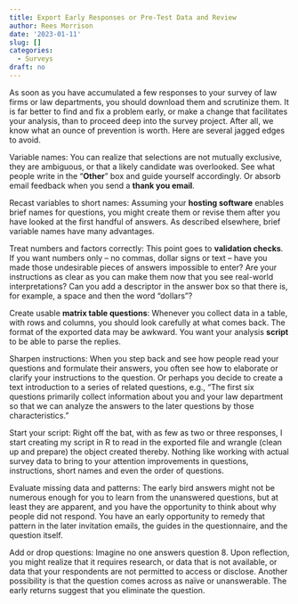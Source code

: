 ```yaml
---
title: Export Early Responses or Pre-Test Data and Review
author: Rees Morrison
date: '2023-01-11'
slug: []
categories:
  - Surveys
draft: no
---
```


As soon as you have accumulated a few responses to your survey of law firms or law departments, you should download them and scrutinize them.  It is far better to find and fix a problem early, or make a change that facilitates your analysis, than to proceed deep into the survey project. After all, we know what an ounce of prevention is worth.  Here are several jagged edges to avoid.

Variable names:  You can realize that selections are not mutually exclusive, they are ambiguous, or that a likely candidate was overlooked.  See what people write in the “**Other**” box and guide yourself accordingly.  Or absorb email feedback when you send a **thank you email**.

Recast variables to short names:  Assuming your **hosting software** enables brief names for questions, you might create them or revise them after you have looked at the first handful of answers.  As described elsewhere, brief variable names have many advantages.

Treat numbers and factors correctly:  This point goes to **validation checks**.   If you want numbers only – no commas, dollar signs or text – have you made those undesirable pieces of answers impossible to enter?   Are your instructions as clear as you can make them now that you see real-world interpretations?   Can you add a descriptor in the answer box so that there is, for example, a space and then the word “dollars”?

Create usable **matrix table questions**:  Whenever you collect data in a table, with rows and columns, you should look carefully at what comes back.  The format of the exported data may be awkward.  You want your analysis **script** to be able to parse the replies.

Sharpen instructions:  When you step back and see how people read your questions and formulate their answers, you often see how to elaborate or clarify your instructions to the question.  Or perhaps you decide to create a text introduction to a series of related questions, e.g., “The first six questions primarily collect information about you and your law department so that we can analyze the answers to the later questions by those characteristics.”

Start your script:  Right off the bat, with as few as two or three responses, I start creating my script in R to read in the exported file and wrangle (clean up and prepare) the object created thereby.  Nothing like working with actual survey data to bring to your attention improvements in questions, instructions, short names and even the order of questions.  

Evaluate missing data and patterns:  The early bird answers might not be numerous enough for you to learn from the unanswered questions, but at least they are apparent, and you have the opportunity to think about why people did not respond.  You have an early opportunity to remedy that pattern in the later invitation emails, the guides in the questionnaire, and the question itself.

Add or drop questions:  Imagine no one answers question 8.  Upon reflection, you might realize that it requires research, or data that is not available, or data that your respondents are not permitted to access or disclose.  Another possibility is that the question comes across as naïve or unanswerable.   The early returns suggest that you eliminate the question.

<!-- End of post -->
